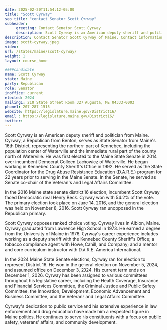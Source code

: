 ```yaml
---
date: 2025-02-20T11:54:12-05:00
title: "Scott Cyrway"
seo_title: "contact Senator Scott Cyrway"
subheader:
     greeting: Contact Senator Scott Cyrway
     description: Scott Cyrway is an American deputy sheriff and politician from Maine. Cyrway, a Republican from Benton, serves as State Senator from Maine's 16th District, representing the northern part of Kennebec, including the population center of Waterville and the immediate rural part of the county north of Waterville.
description: Contact Senator Scott Cyrway of Maine. Contact information for Scott Cyrway includes email address, phone number, and mailing address.
image: scott-cyrway.jpeg
video:
url: /states/maine/scott-cyrway/
weight: 1
layout: course_home

####candidate
name: Scott Cyrway
state: Maine
party: Republican
role: Senator
inoffice: current
elected: 2024
mailing1: 210 State Street Room 327 Augusta, ME 04333-0003
phone1: 207-287-1515
website: https://legislature.maine.gov/District16/
email : https://legislature.maine.gov/District16/
twitter: 
---
```

Scott Cyrway is an American deputy sheriff and politician from Maine. Cyrway, a Republican from Benton, serves as State Senator from Maine's 16th District, representing the northern part of Kennebec, including the population center of Waterville and the immediate rural part of the county north of Waterville. He was first elected to the Maine State Senate in 2014 over incumbent Democrat Colleen Lachowicz of Waterville. He began working in Kennebec County Sheriff's Office in 1992. He served as the State Coordinator for the Drug Abuse Resistance Education (D.A.R.E.) program for 22 years prior to serving in the Maine Senate. In the Senate, he served as Senate co-chair of the Veteran's and Legal Affairs Committee.

In the 2016 Maine state senate district 16 election, incumbent Scott Cryway faced Democratic rival Henry Beck. Cyrway won with 54.2% of the vote. The primary election took place on June 14, 2016, and the general election was held on November 8, 2016. Scott Cyrway ran unopposed in the Republican primary.

Scott Cyrway opposes ranked choice voting. Cyrway lives in Albion, Maine. Cyrway graduated from Lawrence High School in 1973. He earned a degree from the University of Maine in 1976. Cyrway's career experience includes working as a deputy sheriff with the Kennebec County Sheriff's Office; a tobacco compliance agent with Howe, Cahill, and Company; and a mentor and core curriculum instructor with D.A.R.E. America International.

In the 2024 Maine State Senate elections, Cyrway ran for election to represent District 16. He won in the general election on November 5, 2024, and assumed office on December 3, 2024. His current term ends on December 1, 2026. Cyrway has been assigned to various committees throughout his legislative career, including the Health Coverage, Insurance and Financial Services Committee, the Criminal Justice and Public Safety Committee, the Innovation, Development, Economic Advancement and Business Committee, and the Veterans and Legal Affairs Committee.

Cyrway's dedication to public service and his extensive experience in law enforcement and drug education have made him a respected figure in Maine politics. He continues to serve his constituents with a focus on public safety, veterans' affairs, and community development.
